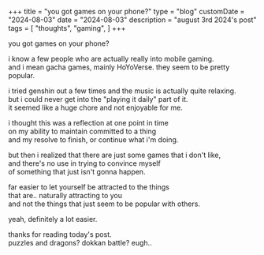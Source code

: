 +++
title = "you got games on your phone?"
type = "blog"
customDate = "2024-08-03"
date = "2024-08-03"
description = "august 3rd 2024's post"
tags = [
    "thoughts",
    "gaming",
]
+++


you got games on your phone?

i know a few people who are actually really into mobile gaming.\
and i mean gacha games, mainly HoYoVerse. they seem to be pretty popular.

i tried genshin out a few times and the music is actually quite relaxing.\
but i could never get into the "playing it daily" part of it.\
it seemed like a huge chore and not enjoyable for me.

i thought this was a reflection at one point in time\
on my ability to maintain committed to a thing\
and my resolve to finish, or continue what i'm doing.

but then i realized that there are just some games that i don't like,\
and there's no use in trying to convince myself\
of something that just isn't gonna happen.

far easier to let yourself be attracted to the things\
that are.. naturally attracting to you\
and not the things that just seem to be popular with others.

yeah, definitely a lot easier.

thanks for reading today's post.\
puzzles and dragons? dokkan battle? eugh..